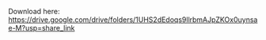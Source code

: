 Download here: https://drive.google.com/drive/folders/1UHS2dEdoqs9llrbmAJpZKOx0uynsae-M?usp=share_link
